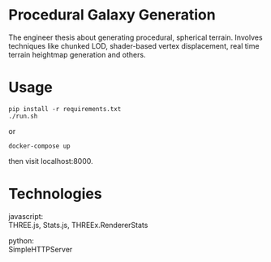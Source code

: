 Procedural Galaxy Generation
===

The engineer thesis about generating procedural, spherical terrain. Involves techniques like chunked LOD, shader-based vertex displacement, real time terrain heightmap generation and others.

Usage
===

    pip install -r requirements.txt
    ./run.sh

or

    docker-compose up

then visit localhost:8000. 

Technologies
===

javascript:  
THREE.js, Stats.js, THREEx.RendererStats  

python:  
SimpleHTTPServer
